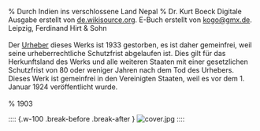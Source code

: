 ﻿% Durch Indien ins verschlossene Land Nepal
% Dr. Kurt Boeck
	Digitale Ausgabe erstellt von [de.wikisource.org](https://de.wikisource.org/wiki/Durch_Indien_ins_verschlossene_Land_Nepal).
	E-Buch erstellt von kogo@gmx.de.
	Leipzig, Ferdinand Hirt & Sohn<br /><br />
  Der [Urheber](https://de.wikipedia.org/wiki/Kurt_Boeck) dieses Werks ist 1933 gestorben, es ist daher gemeinfrei, 
  weil seine urheberrechtliche Schutzfrist abgelaufen ist. Dies gilt für das 
  Herkunftsland des Werks und alle weiteren Staaten mit einer gesetzlichen 
  Schutzfrist von 80 oder weniger Jahren nach dem Tod des Urhebers. 
  Dieses Werk ist gemeinfrei in den Vereinigten Staaten, weil es 
  vor dem 1. Januar 1924 veröffentlicht wurde.<br /><br />
% 1903

:::: {.w-100 .break-before .break-after }
![](cover.jpg "cover.jpg")
::::
